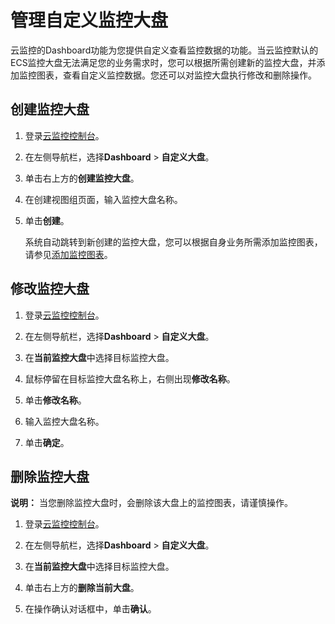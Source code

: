 # 管理自定义监控大盘

云监控的Dashboard功能为您提供自定义查看监控数据的功能。当云监控默认的ECS监控大盘无法满足您的业务需求时，您可以根据所需创建新的监控大盘，并添加监控图表，查看自定义监控数据。您还可以对监控大盘执行修改和删除操作。

## 创建监控大盘

1.  登录[云监控控制台](https://cms-intl.console.aliyun.com)。

2.  在左侧导航栏，选择**Dashboard** \> **自定义大盘**。

3.  单击右上方的**创建监控大盘**。

4.  在创建视图组页面，输入监控大盘名称。

5.  单击**创建**。

    系统自动跳转到新创建的监控大盘，您可以根据自身业务所需添加监控图表，请参见[添加监控图表](/intl.zh-CN/Dashboard/管理自定义大盘中的监控图表.md)。


## 修改监控大盘

1.  登录[云监控控制台](https://cms-intl.console.aliyun.com)。

2.  在左侧导航栏，选择**Dashboard** \> **自定义大盘**。

3.  在**当前监控大盘**中选择目标监控大盘。

4.  鼠标停留在目标监控大盘名称上，右侧出现**修改名称**。

5.  单击**修改名称**。

6.  输入监控大盘名称。

7.  单击**确定**。


## 删除监控大盘

**说明：** 当您删除监控大盘时，会删除该大盘上的监控图表，请谨慎操作。

1.  登录[云监控控制台](https://cms-intl.console.aliyun.com)。

2.  在左侧导航栏，选择**Dashboard** \> **自定义大盘**。

3.  在**当前监控大盘**中选择目标监控大盘。

4.  单击右上方的**删除当前大盘**。

5.  在操作确认对话框中，单击**确认**。


